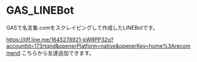 # GAS_LINEBot
GASで名言集.comをスクレイピングして作成したLINEBotです。

https://liff.line.me/1645278921-kWRPP32q?accountId=173rtqnd&openerPlatform=native&openerKey=home%3Arecommend
こちらから友達追加できます。
